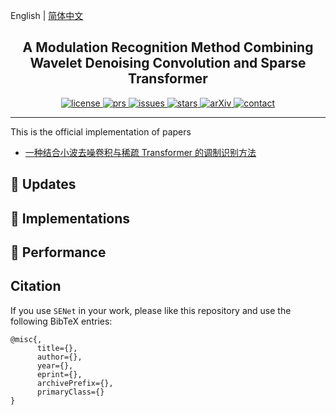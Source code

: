 English | [简体中文](README_cn.md)


<h2 align="center">A Modulation Recognition Method Combining Wavelet Denoising Convolution and Sparse Transformer</h2>
<p align="center">
    <a href="https://github.com/FanglinLiu1/SENet/blob/main/LICENSE">
        <img alt="license" src="https://img.shields.io/github/license/FanglinLiu1/SENet">
    </a>
    <a href="https://github.com/FanglinLiu1/SENet/pulls">
        <img alt="prs" src="https://img.shields.io/github/issues-pr/FanglinLiu1/SENet">
    </a>
    <a href="https://github.com/FanglinLiu1/SENet/issues">
        <img alt="issues" src="https://img.shields.io/github/issues/FanglinLiu1/SENet?color=pink">
    </a>
    <a href="https://github.com/FanglinLiu1/SENet">
        <img alt="stars" src="https://img.shields.io/github/stars/FanglinLiu1/SENet">
    </a>
    <a href="https://arxiv.org/abs/None">
        <img alt="arXiv" src="https://img.shields.io/badge/arXiv-None-red">
    </a>
    <a href="mailto:2301702513@qq.com">
        <img alt="contact" src="https://img.shields.io/badge/Contact-email-yellow">
    </a>
</p>

---


This is the official implementation of papers 
- [一种结合小波去噪卷积与稀疏 Transformer 的调制识别方法](https://github.com/FanglinLiu1)


## 🚀 Updates


## 📍 Implementations


## 🦄 Performance


## Citation
If you use `SENet` in your work, please like this repository and use the following BibTeX entries:
```
@misc{,
      title={},
      author={},
      year={},
      eprint={},
      archivePrefix={},
      primaryClass={}
}
```

